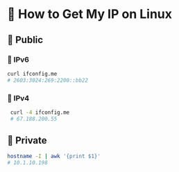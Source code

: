 # 💚 How to Get My IP on Linux

## 💛 Public

### 🤍 IPv6

```bash
curl ifconfig.me
# 2603:3024:269:2200::bb22
```

### 🤍 IPv4

```bash
 curl -4 ifconfig.me
 # 67.188.200.55
```

## 💛 Private

```bash
hostname -I | awk '{print $1}'
# 10.1.10.198
```
